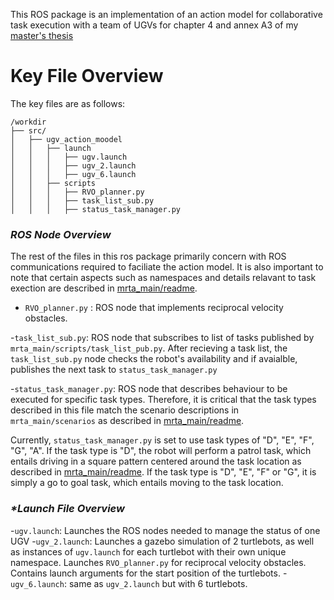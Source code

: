 This ROS package is an implementation of an action model for collaborative task execution with a team of UGVs for  chapter 4 and annex A3 of my [master's thesis](https://github.com/albud187/optimized_task_coord/blob/main/.thesis/Budiman_Alfa_2023_Thesis.pdf)


# Key File Overview

The key files are as follows:

```
/workdir
├── src/
│   ├── ugv_action_moodel
│   │   ├── launch
│   │   │   ├── ugv.launch
│   │   │   ├── ugv_2.launch
│   │   │   ├── ugv_6.launch
│   │   ├── scripts
│   │   │   ├── RVO_planner.py
│   │   │   ├── task_list_sub.py
│   │   │   ├── status_task_manager.py
```
### _**ROS Node Overview**_
The rest of the files in this ros package primarily concern with ROS communications required to faciliate the action model. It is also important to note that certain aspects such as namespaces and details relavant to task exection are described in [mrta_main/readme](https://github.com/albud187/optimized_task_coord/blob/main/src/mrta_main/README.md).

- `RVO_planner.py` : ROS node that implements reciprocal velocity obstacles.

-`task_list_sub.py`: ROS node that subscribes to list of tasks published by `mrta_main/scripts/task_list_pub.py`. After recieving a task list, the `task_list_sub.py` node checks the robot's availability and if avaialble, publishes the next task to `status_task_manager.py`

-`status_task_manager.py`: ROS node that describes behaviour to be executed for specific task types. Therefore, it is critical that the task types described in this file match the scenario descriptions in `mrta_main/scenarios` as described in [mrta_main/readme](https://github.com/albud187/optimized_task_coord/blob/main/src/mrta_main/README.md).

Currently, `status_task_manager.py` is set to use task types of "D", "E", "F", "G", "A". If the task type is "D", the robot will perform a patrol task, which entails driving in a square pattern centered around the task location as described in [mrta_main/readme](https://github.com/albud187/optimized_task_coord/blob/main/src/mrta_main/README.md). If the task type is  "D", "E", "F" or "G", it is simply a go to goal task, which entails moving to the task location.

### _**Launch File Overview*_

-`ugv.launch`: Launches the ROS nodes needed to manage the status of one UGV
-`ugv_2.launch`: Launches a gazebo simulation of 2 turtlebots, as well as instances of `ugv.launch` for each turtlebot with their own unique namespace. Launches `RVO_planner.py` for reciprocal velocity obstacles. Contains launch arguments for the start position of the turtlebots.
-`ugv_6.launch`: same as `ugv_2.launch` but with 6 turtlebots.


